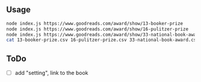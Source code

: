 ## Usage
```bash
node index.js https://www.goodreads.com/award/show/13-booker-prize
node index.js https://www.goodreads.com/award/show/16-pulitzer-prize
node index.js https://www.goodreads.com/award/show/33-national-book-award
cat 13-booker-prize.csv 16-pulitzer-prize.csv 33-national-book-award.csv > awards.csv
```

## ToDo
- [ ] add "setting", link to the book

